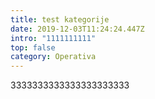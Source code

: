 ```yaml
---
title: test kategorije
date: 2019-12-03T11:24:24.447Z
intro: "1111111111"
top: false
category: Operativa
---
```


3333333333333333333333
